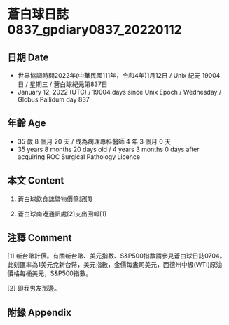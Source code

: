 [_metadata_:encoding]: - "utf-8"
[_metadata_:language]: - "zh-Hant-TW"
[_metadata_:fileformat]: - "markdown"
[_metadata_:MIME_type]: - "text/plain"
[_metadata_:markdown_version]: - "commonmark version 0.30"
[_metadata_:markdown_spec]: - "https://spec.commonmark.org/0.30/"

# 蒼白球日誌0837_gpdiary0837_20220112 #

## 日期 Date ##

* 世界協調時間2022年(中華民國111年，令和4年)1月12日 / Unix 紀元 19004 日 / 星期三 / 蒼白球紀元第837日
* January 12, 2022 (UTC) / 19004 days since Unix Epoch / Wednesday / Globus Pallidum day 837

## 年齡 Age ##

* 35 歲 8 個月 20 天 / 成為病理專科醫師 4 年 3 個月 0 天
* 35 years 8 months 20 days old / 4 years 3 months 0 days after acquiring ROC Surgical Pathology Licence

## 本文 Content ##

1. 蒼白球飲食誌暨物價筆記[1]

    
2. 蒼白球南港通訊處[2]支出回報[1]

    

## 注釋 Comment ##

[1] 新台幣計價。有關新台幣、美元指數、S&P500指數請參見蒼白球日誌0704。此刻匯率為1美元兌新台幣，美元指數，金價每盎司美元，西德州中級(WTI)原油價格每桶美元，S&P500指數。


[2] 即我男友那邊。



## 附錄 Appendix ##


